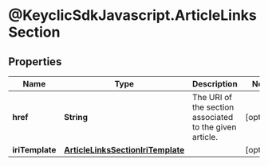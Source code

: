 # @KeyclicSdkJavascript.ArticleLinksSection

## Properties
Name | Type | Description | Notes
------------ | ------------- | ------------- | -------------
**href** | **String** | The URI of the section associated to the given article. | [optional] 
**iriTemplate** | [**ArticleLinksSectionIriTemplate**](ArticleLinksSectionIriTemplate.md) |  | [optional] 


